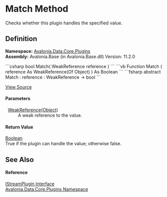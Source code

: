 # Match Method


Checks whether this plugin handles the specified value.



## Definition
**Namespace:** <a href="N_Avalonia_Data_Core_Plugins">Avalonia.Data.Core.Plugins</a>  
**Assembly:** Avalonia.Base (in Avalonia.Base.dll) Version: 11.2.0

<Tabs groupId="api-code-preview">
<TabItem value="csharp" label="C#">
```csharp
bool Match(
	WeakReference<Object?> reference
)
```
</TabItem>
<TabItem value="vb" label="VB">
```vb
Function Match ( 
	reference As WeakReference(Of Object)
) As Boolean
```
</TabItem>
<TabItem value="fsharp" label="F#">
```fsharp
abstract Match : 
        reference : WeakReference<Object> -> bool 
```
</TabItem>
</Tabs>



<a href="https://github.com/AvaloniaUI/Avalonia/tree/master/src/Avalonia.Base/Data/Core/Plugins/IStreamPlugin.cs" title="View the source code">View Source</a>



#### Parameters
<dl><dt>  <a href="https://learn.microsoft.com/dotnet/api/system.weakreference-1" target="_blank" rel="noopener noreferrer">WeakReference</a>(<a href="https://learn.microsoft.com/dotnet/api/system.object" target="_blank" rel="noopener noreferrer">Object</a>)</dt><dd>A weak reference to the value.</dd></dl>

#### Return Value
<a href="https://learn.microsoft.com/dotnet/api/system.boolean" target="_blank" rel="noopener noreferrer">Boolean</a>  
True if the plugin can handle the value; otherwise false.

## See Also


#### Reference
<a href="T_Avalonia_Data_Core_Plugins_IStreamPlugin">IStreamPlugin Interface</a>  
<a href="N_Avalonia_Data_Core_Plugins">Avalonia.Data.Core.Plugins Namespace</a>  

